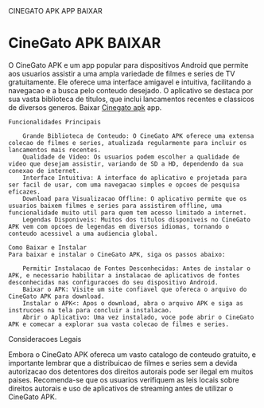<!DOCTYPE html>
<html lang="pt-BR">
<head>
    <meta charset="UTF-8">
    <meta name="viewport" content="width=device-width, initial-scale=1.0">
    CINEGATO APK APP BAIXAR
</head>
<body>
    <h1>CineGato APK BAIXAR</h1>
    O CineGato APK e um app  popular para dispositivos Android que permite aos usuarios assistir a uma ampla variedade de filmes e series de TV gratuitamente. Ele oferece uma interface amigavel e intuitiva, facilitando a navegacao e a busca pelo conteudo desejado. O aplicativo se destaca por sua vasta biblioteca de titulos, que inclui lancamentos recentes e classicos de diversos generos. Baixar <a href="https://cinegatoapk.net"> Cinegato apk</a> app.
    
    Funcionalidades Principais

        Grande Biblioteca de Conteudo: O CineGato APK oferece uma extensa colecao de filmes e series, atualizada regularmente para incluir os lancamentos mais recentes.
        Qualidade de Video: Os usuarios podem escolher a qualidade de video que desejam assistir, variando de SD a HD, dependendo da sua conexao de internet.
        Interface Intuitiva: A interface do aplicativo e projetada para ser facil de usar, com uma navegacao simples e opcoes de pesquisa eficazes.
        Download para Visualizacao Offline: O aplicativo permite que os usuarios baixem filmes e series para assistirem offline, uma funcionalidade muito util para quem tem acesso limitado a internet.
        Legendas Disponiveis: Muitos dos titulos disponiveis no CineGato APK vem com opcoes de legendas em diversos idiomas, tornando o conteudo acessivel a uma audiencia global.

    Como Baixar e Instalar
    Para baixar e instalar o CineGato APK, siga os passos abaixo:
    
        Permitir Instalacao de Fontes Desconhecidas: Antes de instalar o APK, e necessario habilitar a instalacao de aplicativos de fontes desconhecidas nas configuracoes do seu dispositivo Android.
        Baixar o APK: Visite um site confiavel que ofereca o arquivo do CineGato APK para download.
        Instalar o APK<: Apos o download, abra o arquivo APK e siga as instrucoes na tela para concluir a instalacao.
        Abrir o Aplicativo: Uma vez instalado, voce pode abrir o CineGato APK e comecar a explorar sua vasta colecao de filmes e series.
    

   Consideracoes Legais
    <p>Embora o CineGato APK ofereca um vasto catalogo de conteudo gratuito, e importante lembrar que a distribuicao de filmes e series sem a devida autorizacao dos detentores dos direitos autorais pode ser ilegal em muitos paises. Recomenda-se que os usuarios verifiquem as leis locais sobre direitos autorais e uso de aplicativos de streaming antes de utilizar o CineGato APK.</p>
</body>
</html>

